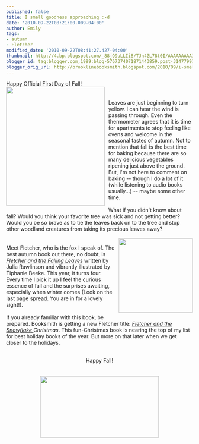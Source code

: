 ```yaml
---
published: false
title: I smell goodness approaching :-d
date: '2010-09-22T08:21:00.009-04:00'
author: Emily
tags:
- autumn
- Fletcher
modified_date: '2010-09-22T08:41:27.427-04:00'
thumbnail: http://4.bp.blogspot.com/_88jO9uLLIi8/TJn4ZL78t0I/AAAAAAAAAJ4/4Db_LbZEGWY/s72-c/index.aspx.jpeg
blogger_id: tag:blogger.com,1999:blog-5767374071871443859.post-3147799786454672476
blogger_orig_url: http://brooklinebooksmith.blogspot.com/2010/09/i-smell-goodness-approaching-d.html
---
```


Happy Official First Day of Fall!<br /><a onblur="try {parent.deselectBloggerImageGracefully();} catch(e) {}" href="http://4.bp.blogspot.com/_88jO9uLLIi8/TJn4ZL78t0I/AAAAAAAAAJ4/4Db_LbZEGWY/s1600/index.aspx.jpeg"><img style="margin: 0pt 10px 10px 0pt; float: left; cursor: pointer; width: 266px; height: 320px;" src="http://4.bp.blogspot.com/_88jO9uLLIi8/TJn4ZL78t0I/AAAAAAAAAJ4/4Db_LbZEGWY/s320/index.aspx.jpeg" alt="" id="BLOGGER_PHOTO_ID_5519715929903904578" border="0" /></a><br /><br />Leaves are just beginning to turn yellow.  I can hear the wind is passing through.  Even the thermometer agrees that it is time for apartments to stop feeling like ovens and welcome in the seasonal tastes of autumn.  Not to mention that fall is the best time for baking because there are so many delicious vegetables ripening just above the ground. But, I'm not here to comment on baking -- though I do a lot of it (while listening to audio books usually...) -- maybe some other time.<br /><br />What if you didn't know about fall?   Would you think your favorite tree was sick and not getting better?  Would you be so brave as to tie the leaves back on to the tree and stop other woodland creatures from taking its precious leaves away?<br /><br /><a onblur="try {parent.deselectBloggerImageGracefully();} catch(e) {}" href="http://2.bp.blogspot.com/_88jO9uLLIi8/TJn4g3dD4iI/AAAAAAAAAKA/c9Dmv7CY-H4/s1600/fox_300.jpg"><img style="margin: 0pt 0pt 10px 10px; float: right; cursor: pointer; width: 200px; height: 200px;" src="http://2.bp.blogspot.com/_88jO9uLLIi8/TJn4g3dD4iI/AAAAAAAAAKA/c9Dmv7CY-H4/s200/fox_300.jpg" alt="" id="BLOGGER_PHOTO_ID_5519716061844595234" border="0" /></a><br />Meet Fletcher, who is the fox I speak of.  The best autumn book out there, no doubt, is <span style="font-style: italic;"><a href="http://www.brooklinebooksmith-shop.com/book/9780061573972">Fletcher and the Falling Leaves</a></span> written by Julia Rawlinson and vibrantly illustrated by Tiphanie Beeke.  This year, it turns four.  Every time I pick it up I feel the curious essence of fall and the surprises awaiting, especially when winter comes (Look on the last page spread.  You are in for a lovely sight!).<br /><br />If you already familiar with this book, be prepared.  Booksmith is getting a new Fletcher title: <span style="font-style: italic;"><a href="http://www.brooklinebooksmith-shop.com/book/9780061990335">Fletcher and the Snowflake </a>Christmas</span>.  This fun-Christmas book is nearing the top of my list for best holiday books of the year.  But more on that later when we get closer to the holidays. <br /><br /><div style="text-align: center;">Happy Fall!<br /><br /><br /></div><a onblur="try {parent.deselectBloggerImageGracefully();} catch(e) {}" href="http://1.bp.blogspot.com/_88jO9uLLIi8/TJn12o-XzGI/AAAAAAAAAJQ/uNQdB1q-NdM/s1600/bookshelf600span.jpg"><img style="margin: 0px auto 10px; display: block; text-align: center; cursor: pointer; width: 320px; height: 166px;" src="http://1.bp.blogspot.com/_88jO9uLLIi8/TJn12o-XzGI/AAAAAAAAAJQ/uNQdB1q-NdM/s320/bookshelf600span.jpg" alt="" id="BLOGGER_PHOTO_ID_5519713137380019298" border="0" /></a>